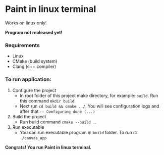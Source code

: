 # Paint in linux terminal
Works on linux only!

**Program not realeased yet!**

### Requirements
- Linux
- CMake (build system)
- Clang (c++ compiler)

### To run application:
1. Configure the project
    - In root folder of this project make directory, for example: `build`. Run this command `mkdir build`.
    - Next run `cd build && cmake ../`. You will see configuration logs and after that `-- Configuring done (...)`
2. Build the project
    - Run build command `cmake --build .`.
3. Run executable
    - You can run executable program in `build` folder. To run it: `./canvas_app`

**Congrats! You run Paint in linux terminal.**